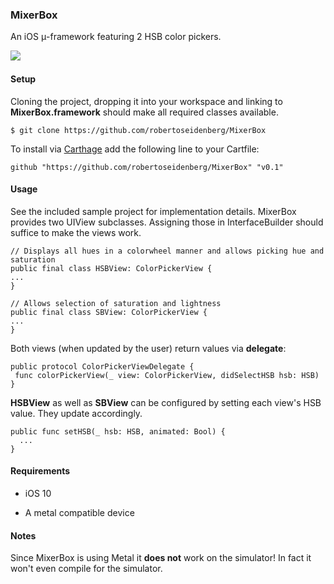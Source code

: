 ### MixerBox

An iOS μ-framework featuring 2 HSB color pickers.

![ ](preview.gif)



#### Setup

Cloning the project, dropping it into your workspace and linking to __MixerBox.framework__ should make all required classes available.

```
$ git clone https://github.com/robertoseidenberg/MixerBox
```

To install via [Carthage](https://github.com/Carthage/Carthage) add the following line to your Cartfile:

```
github "https://github.com/robertoseidenberg/MixerBox" "v0.1"
```

#### Usage

See the included sample project for implementation details. MixerBox provides two UIView subclasses.  Assigning those in InterfaceBuilder should suffice to make the views work.
```
// Displays all hues in a colorwheel manner and allows picking hue and saturation
public final class HSBView: ColorPickerView {
...
}

// Allows selection of saturation and lightness
public final class SBView: ColorPickerView {
...
}
```
Both views (when updated by the user) return values via __delegate__:

 ```fdff
public protocol ColorPickerViewDelegate {
  func colorPickerView(_ view: ColorPickerView, didSelectHSB hsb: HSB)
}
 ```

__HSBView__ as well as __SBView__ can be configured by setting each view's HSB value. They update accordingly.

```
public func setHSB(_ hsb: HSB, animated: Bool) {
  ...
}
```



#### Requirements

* iOS 10


* A metal compatible device



#### Notes

Since MixerBox is using Metal it __does not__ work on the simulator! In fact it won't even compile for the simulator.